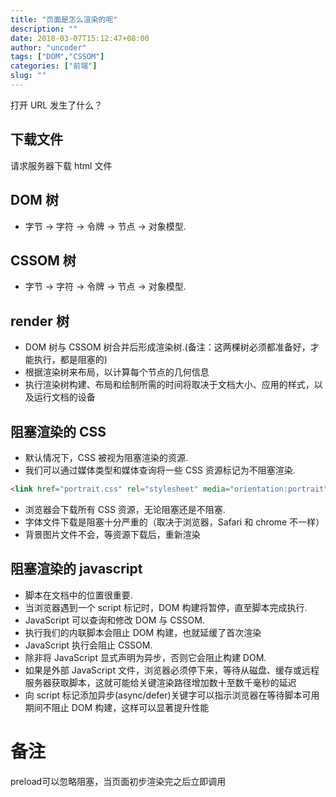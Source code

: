 ```yaml
---
title: "页面是怎么渲染的呢"
description: ""
date: 2018-03-07T15:12:47+08:00
author: "uncoder"
tags: ["DOM","CSSOM"]
categories: ["前端"]
slug: ""
---
```


打开 URL 发生了什么？

<!--more-->

## 下载文件

请求服务器下载 html 文件

## DOM 树

* 字节 → 字符 → 令牌 → 节点 → 对象模型.

## CSSOM 树

* 字节 → 字符 → 令牌 → 节点 → 对象模型.

## render 树

* DOM 树与 CSSOM 树合并后形成渲染树.(备注：这两棵树必须都准备好，才能执行，都是阻塞的)
* 根据渲染树来布局，以计算每个节点的几何信息
* 执行渲染树构建、布局和绘制所需的时间将取决于文档大小、应用的样式，以及运行文档的设备

## 阻塞渲染的 CSS

* 默认情况下，CSS 被视为阻塞渲染的资源.
* 我们可以通过媒体类型和媒体查询将一些 CSS 资源标记为不阻塞渲染.

```html
<link href="portrait.css" rel="stylesheet" media="orientation:portrait">
```

* 浏览器会下载所有 CSS 资源，无论阻塞还是不阻塞.
* 字体文件下载是阻塞十分严重的（取决于浏览器，Safari 和 chrome 不一样）
* 背景图片文件不会，等资源下载后，重新渲染

## 阻塞渲染的 javascript

* 脚本在文档中的位置很重要.
* 当浏览器遇到一个 script 标记时，DOM 构建将暂停，直至脚本完成执行.
* JavaScript 可以查询和修改 DOM 与 CSSOM.
* 执行我们的内联脚本会阻止 DOM 构建，也就延缓了首次渲染
* JavaScript 执行会阻止 CSSOM.
* 除非将 JavaScript 显式声明为异步，否则它会阻止构建 DOM.
* 如果是外部 JavaScript 文件，浏览器必须停下来，等待从磁盘、缓存或远程服务器获取脚本，这就可能给关键渲染路径增加数十至数千毫秒的延迟
* 向 script 标记添加异步(async/defer)关键字可以指示浏览器在等待脚本可用期间不阻止 DOM 构建，这样可以显著提升性能

# 备注

preload可以忽略阻塞，当页面初步渲染完之后立即调用